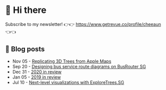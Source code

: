 # 👋 Hi there

Subscribe to my newsletter! 👉👉 https://www.getrevue.co/profile/cheeaun 👈👈

## 📝 Blog posts

<!-- feed start -->
- Nov 05 - [Replicating 3D Trees from Apple Maps](https://cheeaun.com/blog/2021/11/replicating-3d-trees-apple-maps/)
- Sep 20 - [Designing bus service route diagrams on BusRouter SG](https://cheeaun.com/blog/2021/09/bus-service-route-diagrams-busrouter-sg/)
- Dec 31 - [2020 in review](https://cheeaun.com/blog/2020/12/2020-in-review/)
- Jan 05 - [2019 in review](https://cheeaun.com/blog/2020/01/2019-in-review/)
- Jul 10 - [Next-level visualizations with ExploreTrees.SG](https://cheeaun.com/blog/2019/07/next-level-visualizations-exploretrees-sg/)
<!-- feed end -->
